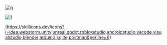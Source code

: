 

![q](https://komarev.com/ghpvc/?username=xNayra&label=Visits&color=ff69b4&style=for-the-badge)



![1](https://skillicons.dev/icons?i=java,cs,js,ts,lua,nodejs,npm,dotnet,kotlin,firebase,maven,mysql&perline=6&theme=light)

(https://skillicons.dev/icons?i=idea,webstorm,unity,unreal,godot,robloxstudio,androidstudio,vscode,visualstudio,blender,arduino,sqlite,postman&perline=6)

